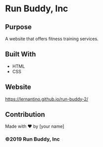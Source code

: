 # Run Buddy, Inc

## Purpose
A website that offers fitness training services. 

## Built With
* HTML
* CSS

## Website
https://lernantino.github.io/run-buddy-2/

## Contribution
Made with ❤️ by [your name]

### ©️2019 Run Buddy, Inc 
